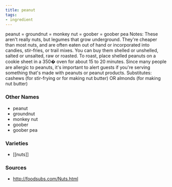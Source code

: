 ```yaml
---
title: peanut
tags:
- ingredient
---
```

peanut = groundnut = monkey nut = goober = goober pea Notes: These aren't really nuts, but legumes that grow underground. They're cheaper than most nuts, and are often eaten out of hand or incorporated into candies, stir-fries, or trail mixes. You can buy them shelled or unshelled, salted or unsalted, raw or roasted. To roast, place shelled peanuts on a cookie sheet in a 350� oven for about 15 to 20 minutes. Since many people are allergic to peanuts, it's important to alert guests if you're serving something that's made with peanuts or peanut products. Substitutes: cashews (for stir-frying or for making nut butter) OR almonds (for making nut butter)

### Other Names

* peanut
* groundnut
* monkey nut
* goober
* goober pea

### Varieties

* [[nuts]]

### Sources
* http://foodsubs.com/Nuts.html
